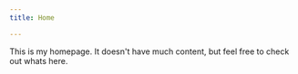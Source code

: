 ```yaml
---
title: Home

---
```


This is my homepage. It doesn't have much content,
but feel free to check out whats here.
